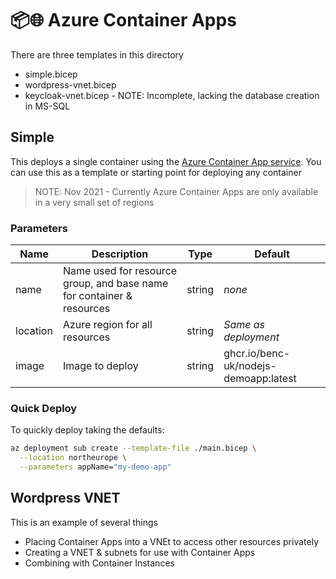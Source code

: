 # 📦🌐 Azure Container Apps

There are three templates in this directory

- simple.bicep
- wordpress-vnet.bicep
- keycloak-vnet.bicep - NOTE: Incomplete, lacking the database creation in MS-SQL

## Simple

This deploys a single container using the [Azure Container App service](https://docs.microsoft.com/en-gb/azure/container-apps/overview). You can use this as a template or starting point for deploying any container

> NOTE: Nov 2021 - Currently Azure Container Apps are only available in a very small set of regions

### Parameters

| Name     | Description                                                           | Type   | Default                               |
| -------- | --------------------------------------------------------------------- | ------ | ------------------------------------- |
| name     | Name used for resource group, and base name for container & resources | string | _none_                                |
| location | Azure region for all resources                                        | string | _Same as deployment_                  |
| image    | Image to deploy                                                       | string | ghcr.io/benc-uk/nodejs-demoapp:latest |

### Quick Deploy

To quickly deploy taking the defaults:

```bash
az deployment sub create --template-file ./main.bicep \
  --location northeurope \
  --parameters appName="my-demo-app"
```

## Wordpress VNET

This is an example of several things

- Placing Container Apps into a VNEt to access other resources privately
- Creating a VNET & subnets for use with Container Apps
- Combining with Container Instances